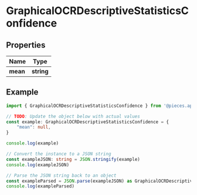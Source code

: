 
# GraphicalOCRDescriptiveStatisticsConfidence


## Properties

Name | Type
------------ | -------------
**mean** | **string**

## Example

```typescript
import { GraphicalOCRDescriptiveStatisticsConfidence } from '@pieces.app/pieces-os-client'

// TODO: Update the object below with actual values
const example: GraphicalOCRDescriptiveStatisticsConfidence = {
    "mean": null,
}

console.log(example)

// Convert the instance to a JSON string
const exampleJSON: string = JSON.stringify(example)
console.log(exampleJSON)

// Parse the JSON string back to an object
const exampleParsed = JSON.parse(exampleJSON) as GraphicalOCRDescriptiveStatisticsConfidence
console.log(exampleParsed)
```


